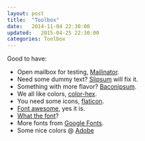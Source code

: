 ```yaml
---
layout: post
title:  "Toolbox"
date:   2014-11-04 22:30:00
updated:   2015-04-25 22:30:00
categories: Toolbox
---
```

Good to have:

* Open mailbox for testing, [Mailinator][mailinator].
* Need some dummy text? [Slipsum][slipsum] will fix it.
* Something with more flavor? [Baconipsum][baconipsum].
* We all like colors, [color-hex][color-hex].
* You need some icons, [flaticon][flaticon].
* [Font awesome][font-awesome], yes it is.
* [What the font][what-the-font]?
* More fonts from [Google Fonts][google-fonts].
* Some nice colors @ [Adobe][color.adobe]

[color.adobe]: https://color.adobe.com/create/color-wheel/

[google-fonts]: http://www.google.com/fonts

[font-awesome]: http://fortawesome.github.io/Font-Awesome/

[what-the-font]: https://www.myfonts.com/WhatTheFont/

[color-hex]: http://www.color-hex.com

[mailinator]: http://mailinator.com

[smashwords]: https://www.smashwords.com/books/view/462078

[execute.sh-files-linux]: http://community.linuxmint.com/tutorial/view/313

[close-program-linux]: http://community.linuxmint.com/tutorial/view/50

[slipsum]: http://slipsum.com/

[baconipsum]: http://baconipsum.com/

[flaticon]: http://www.flaticon.com

[mashable]: http://mashable.com/2013/07/11/lorem-ipsum/

[svadagenerator]: http://textomedia.se/svadagenerator/

